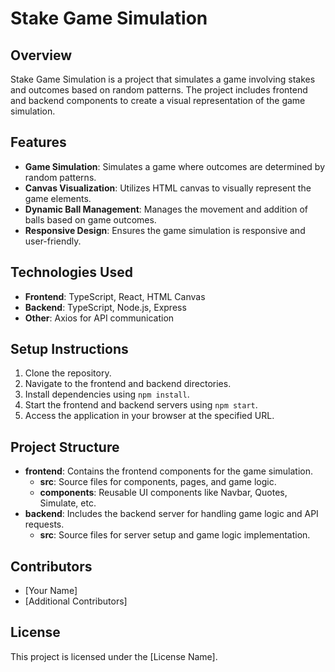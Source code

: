 # Stake Game Simulation

## Overview
Stake Game Simulation is a project that simulates a game involving stakes and outcomes based on random patterns. The project includes frontend and backend components to create a visual representation of the game simulation.

## Features
- **Game Simulation**: Simulates a game where outcomes are determined by random patterns.
- **Canvas Visualization**: Utilizes HTML canvas to visually represent the game elements.
- **Dynamic Ball Management**: Manages the movement and addition of balls based on game outcomes.
- **Responsive Design**: Ensures the game simulation is responsive and user-friendly.

## Technologies Used
- **Frontend**: TypeScript, React, HTML Canvas
- **Backend**: TypeScript, Node.js, Express
- **Other**: Axios for API communication

## Setup Instructions
1. Clone the repository.
2. Navigate to the frontend and backend directories.
3. Install dependencies using `npm install`.
4. Start the frontend and backend servers using `npm start`.
5. Access the application in your browser at the specified URL.

## Project Structure
- **frontend**: Contains the frontend components for the game simulation.
  - **src**: Source files for components, pages, and game logic.
  - **components**: Reusable UI components like Navbar, Quotes, Simulate, etc.
- **backend**: Includes the backend server for handling game logic and API requests.
  - **src**: Source files for server setup and game logic implementation.

## Contributors
- [Your Name]
- [Additional Contributors]

## License
This project is licensed under the [License Name].